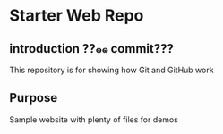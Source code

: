 # Starter Web Repo

## introduction ??๑๑ commit???

This repository is for showing how Git and GitHub work

## Purpose

Sample website with plenty of files for demos